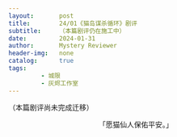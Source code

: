 ```yaml
---
layout:       post
title:        24/01《猫岛谋杀循环》剧评
subtitle:     （本篇剧评仍在施工中）
date:         2024-01-31
author:       Mystery Reviewer
header-img:   none
catalog:      true
tags:
         - 城限
         - 灰烬工作室
---
```


（本篇剧评尚未完成迁移）

<p style="text-align:center">「愿猫仙人保佑平安。」</p>
